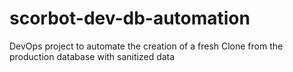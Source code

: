 # scorbot-dev-db-automation
DevOps project to automate the creation of a fresh Clone from the production database with sanitized data
